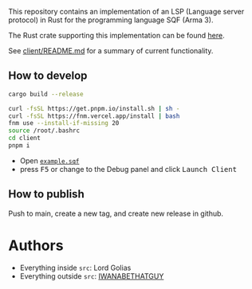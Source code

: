 This repository contains an implementation of an LSP (Language server protocol) in Rust
for the programming language SQF (Arma 3).

The Rust crate supporting this implementation can be found [here](https://github.com/sqf-analyzer/sqf-analyzer).

See [client/README.md](client/README.md) for a summary of current functionality.

## How to develop

```bash
cargo build --release

curl -fsSL https://get.pnpm.io/install.sh | sh -
curl -fsSL https://fnm.vercel.app/install | bash
fnm use --install-if-missing 20
source /root/.bashrc
cd client
pnpm i
```

* Open [`example.sqf`](./example.sqf)
* press <kbd>F5</kbd> or change to the Debug panel and click <kbd>Launch Client</kbd>

## How to publish

Push to main, create a new tag, and create new release in github.

# Authors

* Everything inside `src`: Lord Golias
* Everything outside `src`: [IWANABETHATGUY](https://github.com/IWANABETHATGUY/tower-lsp-boilerplate)
